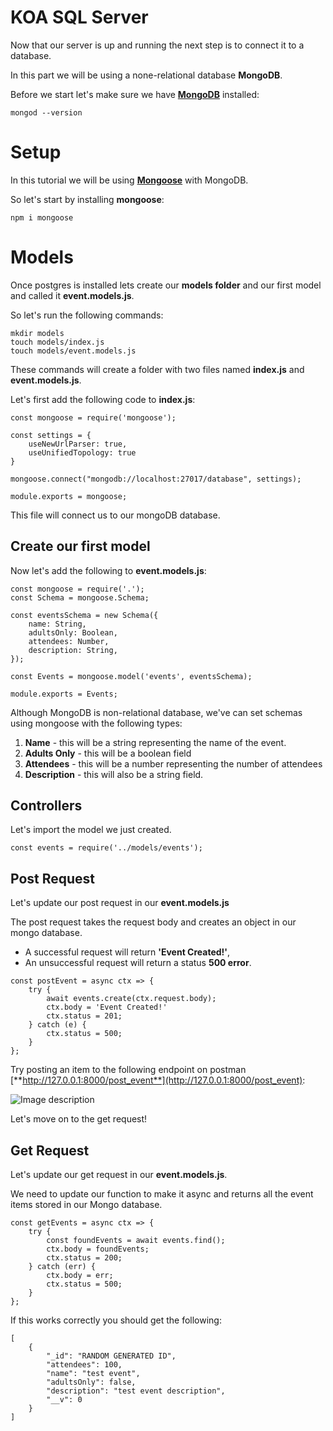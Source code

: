 # KOA SQL Server

Now that our server is up and running the next step is to connect it to a database. 

In this part we will be using a none-relational database **MongoDB**.

Before we start let's make sure we have [**MongoDB**](https://www.mongodb.com/docs/manual/tutorial/install-mongodb-on-os-x/) installed:
```
mongod --version
```
# Setup
In this tutorial we will be using [**Mongoose**](https://mongoosejs.com/) with MongoDB. 

So let's start by installing **mongoose**:

```
npm i mongoose
```
# Models
Once postgres is installed lets create our **models folder** and our first model and called it **event.models.js**. 

So let's run the following commands:

```
mkdir models
touch models/index.js
touch models/event.models.js
```
These commands will create a folder with two files named **index.js** and **event.models.js**. 

Let's first add the following code to **index.js**:

```
const mongoose = require('mongoose');

const settings = {
    useNewUrlParser: true,
    useUnifiedTopology: true 
}

mongoose.connect("mongodb://localhost:27017/database", settings);

module.exports = mongoose;
```

This file will connect us to our mongoDB database.
## Create our first model

Now let's add the following to **event.models.js**:

```
const mongoose = require('.');
const Schema = mongoose.Schema;

const eventsSchema = new Schema({
    name: String,
    adultsOnly: Boolean,
    attendees: Number,
    description: String,
});

const Events = mongoose.model('events', eventsSchema);

module.exports = Events;
```

Although MongoDB is non-relational database, we've can set schemas using mongoose with the following types:

1. **Name** - this will be a string representing the name of the event.
2. **Adults Only** - this will be a boolean field 
3. **Attendees** - this will be a number representing the number of attendees
4. **Description** - this will also be a string field.

## Controllers
Let's import the model we just created.
```
const events = require('../models/events');
```

## Post Request
Let's update our post request in our **event.models.js**

The post request takes the request body and creates an object in our mongo database.

- A successful request will return **'Event Created!'**, 
- An unsuccessful request will return a status **500 error**.

```
const postEvent = async ctx => {
    try {
        await events.create(ctx.request.body);
        ctx.body = 'Event Created!'
        ctx.status = 201;
    } catch (e) {
        ctx.status = 500;
    }
};
```

Try posting an item to the following endpoint on postman [**http://127.0.0.1:8000/post_event**](http://127.0.0.1:8000/post_event):

![Image description](https://dev-to-uploads.s3.amazonaws.com/uploads/articles/gxzjtsd0img7gdmjx4vd.png)

Let's move on to the get request!

## Get Request
Let's update our get request in our **event.models.js**. 

We need to update our function to make it async and returns all the event items stored in our Mongo database.

```
const getEvents = async ctx => {
    try {
        const foundEvents = await events.find();
        ctx.body = foundEvents;
        ctx.status = 200;
    } catch (err) {
        ctx.body = err;
        ctx.status = 500;
    }
};
```
If this works correctly you should get the following: 
```
[
    {
        "_id": "RANDOM GENERATED ID",
        "attendees": 100,
        "name": "test event",
        "adultsOnly": false,
        "description": "test event description",
        "__v": 0
    }
]
```
